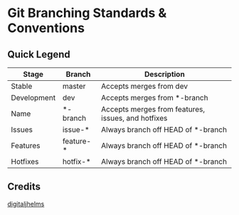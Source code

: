 # Git Branching Standards & Conventions

## Quick Legend

<table>
  <thead>
    <tr>
      <th>Stage</th>
      <th>Branch</th>
      <th>Description</th>
    </tr>
  </thead>
  <tbody>
    <tr>
      <td>Stable</td>
      <td>master</td>
      <td>Accepts merges from dev</td>
    </tr>
    <tr>
      <td>Development</td>
      <td>dev</td>
      <td>Accepts merges from *-branch</td>
    </tr>
    <tr>
      <td>Name</td>
      <td>*-branch</td>
      <td>Accepts merges from features, issues, and hotfixes</td>
    </tr>
    <tr>
      <td>Issues</td>
      <td>issue-*</td>
      <td>Always branch off HEAD of *-branch</td>
    </tr>
    <tr>
      <td>Features</td>
      <td>feature-*</td>
      <td>Always branch off HEAD of *-branch</td>
    </tr>
    <tr>
      <td>Hotfixes</td>
      <td>hotfix-*</td>
      <td>Always branch off HEAD of *-branch</td>
    </tr>
  </tbody>
</table>

## Credits

[digitaljhelms](https://gist.github.com/digitaljhelms/4287848)